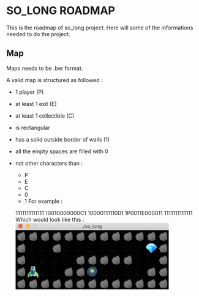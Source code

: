 # SO_LONG ROADMAP
This is the roadmap of so_long project. Here will some of the informations needed to do the project.

## Map
Maps needs to be .ber format.

A valid map is structured as followed :
- 1 player (P)
- at least 1 exit (E)
- at least 1 collectible (C)
- is rectangular
- has a solid outside border of walls (1)
- all the empty spaces are filled with 0
- not other characters than :
	- P
	- E
	- C
	- 0
	- 1
For example :

	1111111111111
	10010000000C1
	1000011111001
	1P0011E000011
	1111111111111
Which would look like this :
<img src="images/examplemap.png" width="400"/><br>
